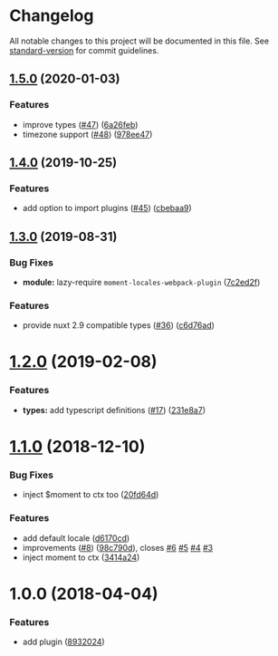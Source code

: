 # Changelog

All notable changes to this project will be documented in this file. See [standard-version](https://github.com/conventional-changelog/standard-version) for commit guidelines.

## [1.5.0](https://github.com/nuxt-community/moment-module/compare/v1.4.0...v1.5.0) (2020-01-03)


### Features

* improve types ([#47](https://github.com/nuxt-community/moment-module/issues/47)) ([6a26feb](https://github.com/nuxt-community/moment-module/commit/6a26feb))
* timezone support ([#48](https://github.com/nuxt-community/moment-module/issues/48)) ([978ee47](https://github.com/nuxt-community/moment-module/commit/978ee47))

## [1.4.0](https://github.com/nuxt-community/moment-module/compare/v1.3.0...v1.4.0) (2019-10-25)


### Features

* add option to import plugins ([#45](https://github.com/nuxt-community/moment-module/issues/45)) ([cbebaa9](https://github.com/nuxt-community/moment-module/commit/cbebaa9))

## [1.3.0](https://github.com/nuxt-community/moment-module/compare/v1.2.0...v1.3.0) (2019-08-31)


### Bug Fixes

* **module:** lazy-require `moment-locales-webpack-plugin` ([7c2ed2f](https://github.com/nuxt-community/moment-module/commit/7c2ed2f))


### Features

* provide nuxt 2.9 compatible types ([#36](https://github.com/nuxt-community/moment-module/issues/36)) ([c6d76ad](https://github.com/nuxt-community/moment-module/commit/c6d76ad))

<a name="1.2.0"></a>
# [1.2.0](https://github.com/nuxt-community/moment-module/compare/v1.1.0...v1.2.0) (2019-02-08)


### Features

* **types:** add typescript definitions ([#17](https://github.com/nuxt-community/moment-module/issues/17)) ([231e8a7](https://github.com/nuxt-community/moment-module/commit/231e8a7))



<a name="1.1.0"></a>
# [1.1.0](https://github.com/nuxt-community/moment-module/compare/v1.0.0...v1.1.0) (2018-12-10)


### Bug Fixes

* inject $moment to ctx too ([20fd64d](https://github.com/nuxt-community/moment-module/commit/20fd64d))


### Features

* add default locale ([d6170cd](https://github.com/nuxt-community/moment-module/commit/d6170cd))
* improvements ([#8](https://github.com/nuxt-community/moment-module/issues/8)) ([98c790d](https://github.com/nuxt-community/moment-module/commit/98c790d)), closes [#6](https://github.com/nuxt-community/moment-module/issues/6) [#5](https://github.com/nuxt-community/moment-module/issues/5) [#4](https://github.com/nuxt-community/moment-module/issues/4) [#3](https://github.com/nuxt-community/moment-module/issues/3)
* inject moment to ctx ([3414a24](https://github.com/nuxt-community/moment-module/commit/3414a24))



<a name="1.0.0"></a>
# 1.0.0 (2018-04-04)


### Features

* add plugin ([8932024](https://github.com/nuxt-community/moment-module/commit/8932024))
